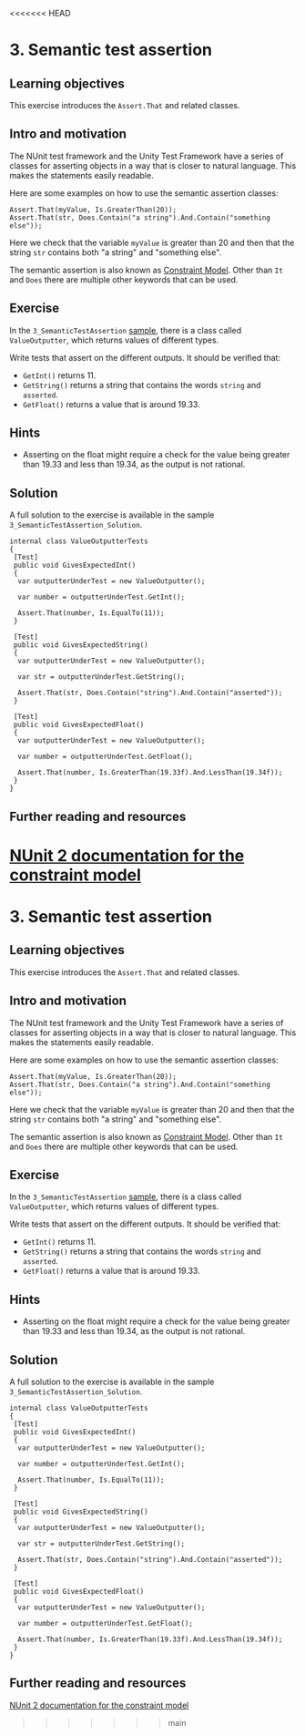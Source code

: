 <<<<<<< HEAD
# 3\. Semantic test assertion

## Learning objectives

This exercise introduces the `Assert.That` and related classes.

## Intro and motivation

The NUnit test framework and the Unity Test Framework have a series of classes for asserting objects in a way that is closer to natural language. This makes the statements easily readable.  

Here are some examples on how to use the semantic assertion classes:

```
Assert.That(myValue, Is.GreaterThan(20));
Assert.That(str, Does.Contain("a string").And.Contain("something else"));
``` 

Here we check that the variable `myValue` is greater than 20 and then that the string `str` contains both "a string" and "something else".  
  
The semantic assertion is also known as [Constraint Model](https://docs.nunit.org/articles/nunit/writing-tests/assertions/assertion-models/constraint.html). Other than `It` and `Does` there are multiple other keywords that can be used.

## Exercise

In the `3_SemanticTestAssertion` [sample](./welcome.md#import-samples), there is a class called `ValueOutputter`, which returns values of different types.  
  
Write tests that assert on the different outputs. It should be verified that:

*   `GetInt()` returns 11.
*   `GetString()` returns a string that contains the words `string` and `asserted`.
*   `GetFloat()` returns a value that is around 19.33.

## Hints

*   Asserting on the float might require a check for the value being greater than 19.33 and less than 19.34, as the output is not rational.

## Solution

A full solution to the exercise is available in the sample `3_SemanticTestAssertion_Solution`.  
  
```
internal class ValueOutputterTests
{
 [Test]
 public void GivesExpectedInt()
 {
  var outputterUnderTest = new ValueOutputter();

  var number = outputterUnderTest.GetInt();
  
  Assert.That(number, Is.EqualTo(11));
 }
 
 [Test]
 public void GivesExpectedString()
 {
  var outputterUnderTest = new ValueOutputter();

  var str = outputterUnderTest.GetString();
  
  Assert.That(str, Does.Contain("string").And.Contain("asserted"));
 }
 
 [Test]
 public void GivesExpectedFloat()
 {
  var outputterUnderTest = new ValueOutputter();

  var number = outputterUnderTest.GetFloat();
  
  Assert.That(number, Is.GreaterThan(19.33f).And.LessThan(19.34f));
 }
}
```

## Further reading and resources

[NUnit 2 documentation for the constraint model](https://nunit.org/docs/2.4/constraintModel.html)
=======
# 3\. Semantic test assertion

## Learning objectives

This exercise introduces the `Assert.That` and related classes.

## Intro and motivation

The NUnit test framework and the Unity Test Framework have a series of classes for asserting objects in a way that is closer to natural language. This makes the statements easily readable.  

Here are some examples on how to use the semantic assertion classes:

```
Assert.That(myValue, Is.GreaterThan(20));
Assert.That(str, Does.Contain("a string").And.Contain("something else"));
``` 

Here we check that the variable `myValue` is greater than 20 and then that the string `str` contains both "a string" and "something else".  
  
The semantic assertion is also known as [Constraint Model](https://docs.nunit.org/articles/nunit/writing-tests/assertions/assertion-models/constraint.html). Other than `It` and `Does` there are multiple other keywords that can be used.

## Exercise

In the `3_SemanticTestAssertion` [sample](./welcome.md#import-samples), there is a class called `ValueOutputter`, which returns values of different types.  
  
Write tests that assert on the different outputs. It should be verified that:

*   `GetInt()` returns 11.
*   `GetString()` returns a string that contains the words `string` and `asserted`.
*   `GetFloat()` returns a value that is around 19.33.

## Hints

*   Asserting on the float might require a check for the value being greater than 19.33 and less than 19.34, as the output is not rational.

## Solution

A full solution to the exercise is available in the sample `3_SemanticTestAssertion_Solution`.  
  
```
internal class ValueOutputterTests
{
 [Test]
 public void GivesExpectedInt()
 {
  var outputterUnderTest = new ValueOutputter();

  var number = outputterUnderTest.GetInt();
  
  Assert.That(number, Is.EqualTo(11));
 }
 
 [Test]
 public void GivesExpectedString()
 {
  var outputterUnderTest = new ValueOutputter();

  var str = outputterUnderTest.GetString();
  
  Assert.That(str, Does.Contain("string").And.Contain("asserted"));
 }
 
 [Test]
 public void GivesExpectedFloat()
 {
  var outputterUnderTest = new ValueOutputter();

  var number = outputterUnderTest.GetFloat();
  
  Assert.That(number, Is.GreaterThan(19.33f).And.LessThan(19.34f));
 }
}
```

## Further reading and resources

[NUnit 2 documentation for the constraint model](https://nunit.org/docs/2.4/constraintModel.html)
>>>>>>> main
